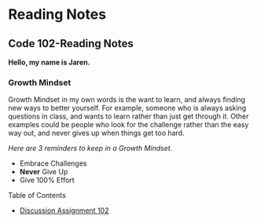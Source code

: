 # Reading Notes
## Code 102-Reading Notes

**Hello, my name is Jaren.**

### Growth Mindset
Growth Mindset in my own words is the want to learn, and always finding new ways to better yourself. For example, someone who is always asking questions in class, and wants to learn rather than just get through it. Other examples could be people who look for the challenge rather than the easy way out, and never gives up when things get too hard.

*Here are 3 reminders to keep in a Growth Mindset.*

- Embrace Challenges
- **Never** Give Up
- Give 100% Effort

Table of Contents
- [Discussion Assignment 102](/Discussion.md)
